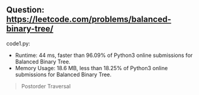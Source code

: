 ## Question: https://leetcode.com/problems/balanced-binary-tree/

code1.py:
* Runtime: 44 ms, faster than 96.09% of Python3 online submissions for Balanced Binary Tree.
* Memory Usage: 18.6 MB, less than 18.25% of Python3 online submissions for Balanced Binary Tree.
>Postorder Traversal